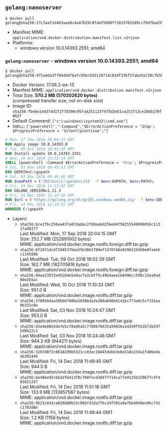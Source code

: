 ## `golang:nanoserver`

```console
$ docker pull golang@sha256:27c3aaf1d483aae0c4a47b19c8fabf5090ff1015765189ccf9dfbad3937da183
```

-	Manifest MIME: `application/vnd.docker.distribution.manifest.list.v2+json`
-	Platforms:
	-	windows version 10.0.14393.2551; amd64

### `golang:nanoserver` - windows version 10.0.14393.2551; amd64

```console
$ docker pull golang@sha256:971a4da3ff84dddf6afc05bc65b110714c834f336f57aba5a138c7b5b7756d54
```

-	Docker Version: 17.06.2-ee-13
-	Manifest MIME: `application/vnd.docker.distribution.manifest.v2+json`
-	Total Size: **570.2 MB (570202620 bytes)**  
	(compressed transfer size, not on-disk size)
-	Image ID: `sha256:fbebe1e837dd1f2f78398c95fa4251125f975d2e51ce253713ce18db239f062f`
-	Default Command: `["c:\\windows\\system32\\cmd.exe"]`
-	`SHELL`: `["powershell","-Command","$ErrorActionPreference = 'Stop'; $ProgressPreference = 'SilentlyContinue';"]`

```dockerfile
# Mon, 17 Sep 2018 20:04:15 GMT
RUN Apply image 10.0.14393.0
# Tue, 09 Oct 2018 18:02:39 GMT
RUN Install update 10.0.14393.2551
# Wed, 10 Oct 2018 10:53:14 GMT
SHELL [powershell -Command $ErrorActionPreference = 'Stop'; $ProgressPreference = 'SilentlyContinue';]
# Sat, 03 Nov 2018 09:45:53 GMT
ENV GOPATH=C:\gopath
# Sat, 03 Nov 2018 09:46:46 GMT
RUN $newPath = ('{0}\bin;C:\go\bin;{1}' -f $env:GOPATH, $env:PATH); 	Write-Host ('Updating PATH: {0}' -f $newPath); 	setx /M PATH $newPath;
# Fri, 14 Dec 2018 11:13:05 GMT
ENV GOLANG_VERSION=1.11.3
# Fri, 14 Dec 2018 11:19:30 GMT
RUN $url = ('https://golang.org/dl/go{0}.windows-amd64.zip' -f $env:GOLANG_VERSION); 	Write-Host ('Downloading {0} ...' -f $url); 	Invoke-WebRequest -Uri $url -OutFile 'go.zip'; 		$sha256 = 'bc168207115eb0686e226ed3708337b161946c1acb0437603e1221e94f2e1f0f'; 	Write-Host ('Verifying sha256 ({0}) ...' -f $sha256); 	if ((Get-FileHash go.zip -Algorithm sha256).Hash -ne $sha256) { 		Write-Host 'FAILED!'; 		exit 1; 	}; 		Write-Host 'Expanding ...'; 	Expand-Archive go.zip -DestinationPath C:\; 		Write-Host 'Verifying install ("go version") ...'; 	go version; 		Write-Host 'Removing ...'; 	Remove-Item go.zip -Force; 		Write-Host 'Complete.';
# Fri, 14 Dec 2018 11:19:32 GMT
WORKDIR C:\gopath
```

-	Layers:
	-	`sha256:bce2fbc256ea437a87dadac2f69aabd25bed4f56255549090056c1131fad0277`  
		Last Modified: Mon, 17 Sep 2018 20:04:15 GMT  
		Size: 252.7 MB (252691002 bytes)  
		MIME: application/vnd.docker.image.rootfs.foreign.diff.tar.gzip
	-	`sha256:6f2071dcd7294537bba55b3061704ef1370748e91982193b9e0fa4ebc114589b`  
		Last Modified: Tue, 09 Oct 2018 18:02:39 GMT  
		Size: 182.7 MB (182705816 bytes)  
		MIME: application/vnd.docker.image.rootfs.foreign.diff.tar.gzip
	-	`sha256:84ae235f2e45284e5e9ac7a3cbff5c49b4aee1b6496cc598c15ea9ad88e2b5ac`  
		Last Modified: Wed, 10 Oct 2018 11:10:33 GMT  
		Size: 951.0 B  
		MIME: application/vnd.docker.image.rootfs.diff.tar.gzip
	-	`sha256:270858daa30bb67080a2038bda3a388a640b81d1bc773e0c5cf151ea9b331c9e`  
		Last Modified: Sat, 03 Nov 2018 10:24:47 GMT  
		Size: 953.0 B  
		MIME: application/vnd.docker.image.rootfs.diff.tar.gzip
	-	`sha256:65ede88e5de7e5c78ad6a2c7780b76635a59026a142e9f551bf2b2475d8b22c1`  
		Last Modified: Sat, 03 Nov 2018 10:24:48 GMT  
		Size: 944.2 KB (944211 bytes)  
		MIME: application/vnd.docker.image.rootfs.diff.tar.gzip
	-	`sha256:3297d8f2c8618299b5321cc03ec1b845debb3e0a518e234a1f486edeab392445`  
		Last Modified: Fri, 14 Dec 2018 11:49:45 GMT  
		Size: 944.0 B  
		MIME: application/vnd.docker.image.rootfs.diff.tar.gzip
	-	`sha256:be48be92cbb2dfb41378c760fecd38477714ca77e9125b159677c4f483821237`  
		Last Modified: Fri, 14 Dec 2018 11:51:18 GMT  
		Size: 133.9 MB (133857587 bytes)  
		MIME: application/vnd.docker.image.rootfs.diff.tar.gzip
	-	`sha256:9523c843ce026b00b33c96bfd2da7f6c24f301a9a7bb4949ee96c741c1783d8e`  
		Last Modified: Fri, 14 Dec 2018 11:49:44 GMT  
		Size: 1.2 KB (1156 bytes)  
		MIME: application/vnd.docker.image.rootfs.diff.tar.gzip
